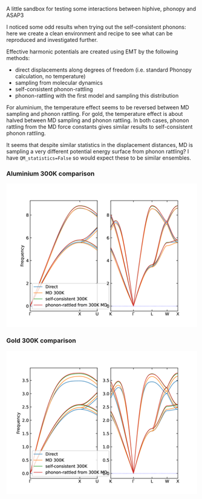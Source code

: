 A little sandbox for testing some interactions between hiphive, phonopy and ASAP3

I noticed some odd results when trying out the self-consistent
phonons: here we create a clean environment and recipe to see what can
be reproduced and investigated further.

Effective harmonic potentials are created using EMT by the following methods:

- direct displacements along degrees of freedom (i.e. standard Phonopy calculation, no temperature)
- sampling from molecular dynamics
- self-consistent phonon-rattling
- phonon-rattling with the first model and sampling this distribution

For aluminium, the temperature effect seems to be reversed between MD sampling and phonon rattling. For gold, the temperature effect is about halved between MD sampling and phonon rattling. In both cases, phonon rattling from the MD force constants gives similar results to self-consistent phonon rattling.

It seems that despite similar statistics in the displacement distances, MD is sampling a very different potential energy surface from phonon rattling? I have `QM_statistics=False` so would expect these to be similar ensembles.

### Aluminium 300K comparison

![](compare_Al_bands_300.png)

### Gold 300K comparison

![](compare_Au_bands_300.png)
